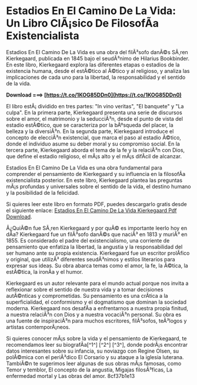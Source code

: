 # Estadios En El Camino De La Vida: Un Libro ClÃ¡sico De FilosofÃ­a Existencialista
 
Estadios En El Camino De La Vida es una obra del filÃ³sofo danÃ©s SÃ¸ren Kierkegaard, publicada en 1845 bajo el seudÃ³nimo de Hilarius Bookbinder. En este libro, Kierkegaard explora las diferentes etapas o estadios de la existencia humana, desde el estÃ©tico al Ã©tico y al religioso, y analiza las implicaciones de cada uno para la libertad, la responsabilidad y el sentido de la vida.
 
**Download ===> [https://t.co/1KOG85DDn0](https://t.co/1KOG85DDn0)**


 
El libro estÃ¡ dividido en tres partes: "In vino veritas", "El banquete" y "La culpa". En la primera parte, Kierkegaard presenta una serie de discursos sobre el amor, el matrimonio y la seducciÃ³n, desde el punto de vista del estadio estÃ©tico, que se caracteriza por la bÃºsqueda del placer, la belleza y la diversiÃ³n. En la segunda parte, Kierkegaard introduce el concepto de elecciÃ³n existencial, que marca el paso al estadio Ã©tico, donde el individuo asume su deber moral y su compromiso social. En la tercera parte, Kierkegaard aborda el tema de la fe y la relaciÃ³n con Dios, que define el estadio religioso, el mÃ¡s alto y el mÃ¡s difÃ­cil de alcanzar.
 
Estadios En El Camino De La Vida es una obra fundamental para comprender el pensamiento de Kierkegaard y su influencia en la filosofÃ­a existencialista posterior. En este libro, Kierkegaard plantea las preguntas mÃ¡s profundas y universales sobre el sentido de la vida, el destino humano y la posibilidad de la felicidad.
 
Si quieres leer este libro en formato PDF, puedes descargarlo gratis desde el siguiente enlace: [Estadios En El Camino De La Vida Kierkegaard Pdf Download](https://www.pdfdrive.com/estadios-en-el-camino-de-la-vida-kierkegaard-pdf-download-e193932.html).
  
Â¿QuiÃ©n fue SÃ¸ren Kierkegaard y por quÃ© es importante leerlo hoy en dÃ­a? Kierkegaard fue un filÃ³sofo danÃ©s que naciÃ³ en 1813 y muriÃ³ en 1855. Es considerado el padre del existencialismo, una corriente de pensamiento que enfatiza la libertad, la angustia y la responsabilidad del ser humano ante su propia existencia. Kierkegaard fue un escritor prolÃ­fico y original, que utilizÃ³ diferentes seudÃ³nimos y estilos literarios para expresar sus ideas. Su obra abarca temas como el amor, la fe, la Ã©tica, la estÃ©tica, la ironÃ­a y el humor.
 
Kierkegaard es un autor relevante para el mundo actual porque nos invita a reflexionar sobre el sentido de nuestra vida y a tomar decisiones autÃ©nticas y comprometidas. Su pensamiento es una crÃ­tica a la superficialidad, el conformismo y el dogmatismo que dominan la sociedad moderna. Kierkegaard nos desafÃ­a a enfrentarnos a nuestra propia finitud, a nuestra relaciÃ³n con Dios y a nuestra vocaciÃ³n personal. Su obra es una fuente de inspiraciÃ³n para muchos escritores, filÃ³sofos, teÃ³logos y artistas contemporÃ¡neos.
 
Si quieres conocer mÃ¡s sobre la vida y el pensamiento de Kierkegaard, te recomendamos leer su biografÃ­a[^1^] [^2^] [^3^], donde podrÃ¡s encontrar datos interesantes sobre su infancia, su noviazgo con Regine Olsen, su polÃ©mica con el periÃ³dico El Corsario y su ataque a la iglesia luterana. TambiÃ©n te sugerimos leer algunas de sus obras mÃ¡s famosas, como Temor y temblor, El concepto de la angustia, Migajas filosÃ³ficas, La enfermedad mortal y Las obras del amor.
 8cf37b1e13
 
